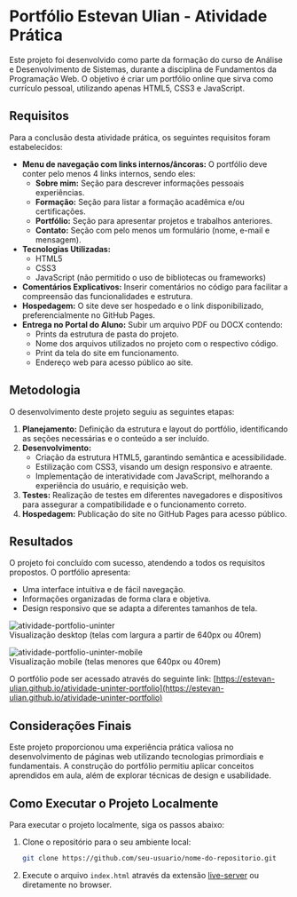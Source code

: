# Portfólio Estevan Ulian - Atividade Prática

Este projeto foi desenvolvido como parte da formação do curso de Análise e Desenvolvimento de Sistemas, durante a disciplina de Fundamentos da Programação Web. O objetivo é criar um portfólio online que sirva como currículo pessoal, utilizando apenas HTML5, CSS3 e JavaScript.

## Requisitos

Para a conclusão desta atividade prática, os seguintes requisitos foram estabelecidos:

* **Menu de navegação com links internos/âncoras:** O portfólio deve conter pelo menos 4 links internos, sendo eles:
  * **Sobre mim:** Seção para descrever informações pessoais experiências.
  * **Formação:** Seção para listar a formação acadêmica e/ou certificações.
  * **Portfólio:** Seção para apresentar projetos e trabalhos anteriores.
  * **Contato:** Seção com pelo menos um formulário (nome, e-mail e mensagem).
* **Tecnologias Utilizadas:** 
  * HTML5
  * CSS3
  * JavaScript (não permitido o uso de bibliotecas ou frameworks)
* **Comentários Explicativos:** Inserir comentários no código para facilitar a compreensão das funcionalidades e estrutura.
* **Hospedagem:** O site deve ser hospedado e o link disponibilizado, preferencialmente no GitHub Pages.
* **Entrega no Portal do Aluno:** Subir um arquivo PDF ou DOCX contendo:
  * Prints da estrutura de pasta do projeto.
  * Nome dos arquivos utilizados no projeto com o respectivo código.
  * Print da tela do site em funcionamento.
  * Endereço web para acesso público ao site.

## Metodologia

O desenvolvimento deste projeto seguiu as seguintes etapas:

1. **Planejamento:** Definição da estrutura e layout do portfólio, identificando as seções necessárias e o conteúdo a ser incluído.
2. **Desenvolvimento:**
   * Criação da estrutura HTML5, garantindo semântica e acessibilidade.
   * Estilização com CSS3, visando um design responsivo e atraente.
   * Implementação de interatividade com JavaScript, melhorando a experiência do usuário, e requisição web.
3. **Testes:** Realização de testes em diferentes navegadores e dispositivos para assegurar a compatibilidade e o funcionamento correto.
4. **Hospedagem:** Publicação do site no GitHub Pages para acesso público.

## Resultados

O projeto foi concluído com sucesso, atendendo a todos os requisitos propostos. O portfólio apresenta:

* Uma interface intuitiva e de fácil navegação.
* Informações organizadas de forma clara e objetiva.
* Design responsivo que se adapta a diferentes tamanhos de tela.

![atividade-portfolio-uninter](https://github.com/user-attachments/assets/1d143daf-bca0-4951-bea6-b2df29fb6404)<br>
Visualização desktop (telas com largura a partir de 640px ou 40rem)

![atividade-portfolio-uninter-mobile](https://github.com/user-attachments/assets/8c8730f0-1ccc-4a4a-a326-5797ca7dd098)<br>
Visualização mobile (telas menores que 640px ou 40rem)

O portfólio pode ser acessado através do seguinte link: [https://estevan-ulian.github.io/atividade-uninter-portfolio](https://estevan-ulian.github.io/atividade-uninter-portfolio)

## Considerações Finais

Este projeto proporcionou uma experiência prática valiosa no desenvolvimento de páginas web utilizando tecnologias primordiais e fundamentais. A construção do portfólio permitiu aplicar conceitos aprendidos em aula, além de explorar técnicas de design e usabilidade.

## Como Executar o Projeto Localmente

Para executar o projeto localmente, siga os passos abaixo:

1. Clone o repositório para o seu ambiente local:
   ```bash
   git clone https://github.com/seu-usuario/nome-do-repositorio.git
2. Execute o arquivo `index.html` através da extensão [live-server](https://marketplace.visualstudio.com/items?itemName=ritwickdey.LiveServer) ou diretamente no browser.
